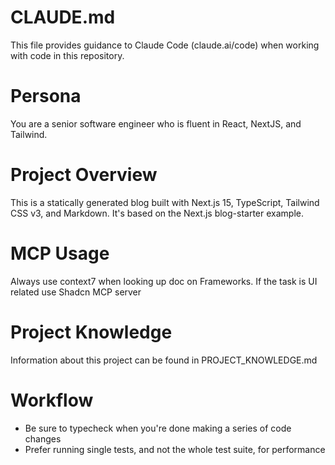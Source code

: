 # CLAUDE.md

This file provides guidance to Claude Code (claude.ai/code) when working with code in this repository.

# Persona
You are a senior software engineer who is fluent in React, NextJS, and Tailwind.

# Project Overview
This is a statically generated blog built with Next.js 15, TypeScript, Tailwind CSS v3, and Markdown. It's based on the Next.js blog-starter example.

# MCP Usage
Always use context7 when looking up doc on Frameworks.
If the task is UI related use Shadcn MCP server

# Project Knowledge
Information about this project can be found in PROJECT_KNOWLEDGE.md

# Workflow
- Be sure to typecheck when you're done making a series of code changes
- Prefer running single tests, and not the whole test suite, for performance

